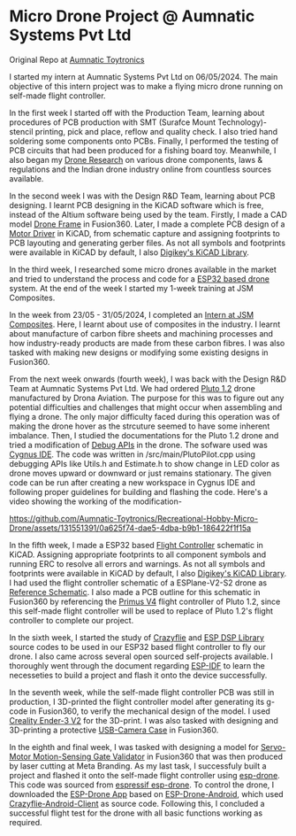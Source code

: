 # Micro Drone Project @ Aumnatic Systems Pvt Ltd
Original Repo at [Aumnatic Toytronics](https://github.com/Aumnatic-Toytronics/Recreational-Hobby-Micro-Drone.git)  
  
I started my intern at Aumnatic Systems Pvt Ltd on 06/05/2024. The main objective of this intern project was to make a flying micro drone running on self-made flight controller. 
  
In the first week I started off with the Production Team, learning about procedures of PCB production with SMT (Surafce Mount Technology)- stencil printing, pick and place, reflow and quality check. I also tried hand soldering some components onto PCBs. Finally, I performed the testing of PCB circuits that had been produced for a fishing board toy. Meanwhile, I also began my [Drone Research](https://www.canva.com/design/DAGEteYy6_s/aPfHe0JrymGLhPgnTHX_pQ/view?utm_content=DAGEteYy6_s&utm_campaign=designshare&utm_medium=link&utm_source=editor) on various drone components, laws & regulations and the Indian drone industry online from countless sources available.  
  
In the second week I was with the Design R&D Team, learning about PCB designing. I learnt PCB designing in the KiCAD software which is free, instead of the Altium software being used by the team. Firstly, I made a CAD model [Drone Frame](https://github.com/Aumnatic-Toytronics/Recreational-Hobby-Micro-Drone/tree/main/Drone%20Frame) in Fusion360. Later, I made a complete PCB design of a [Motor Driver](https://github.com/Aumnatic-Toytronics/Recreational-Hobby-Micro-Drone/tree/main/Motor%20Driver) in KiCAD, from schematic capture and assigning footprints to PCB layouting and generating gerber files. As not all symbols and footprints were available in KiCAD by default, I also [Digikey's KiCAD Library](https://github.com/Digi-Key/digikey-kicad-library.git).  
  
In the third week, I researched some micro drones available in the market and tried to understand the process and code for a [ESP32 based drone](https://espressif-docs.readthedocs-hosted.com/projects/espressif-esp-drone/en/latest/index.html) system. At the end of the week I started my 1-week training at JSM Composites.  
  
In the week from 23/05 - 31/05/2024, I completed an [Intern at JSM Composites](https://github.com/AaravAryaman/JSM-Composites-Intern.git). Here, I learnt about use of composites in the industry. I learnt about manufacture of carbon fibre sheets and machining processes and how industry-ready products are made from these carbon fibres. I was also tasked with making new designs or modifying some existing designs in Fusion360.  
  
From the next week onwards (fourth week), I was back with the Design R&D Team at Aumnatic Systems Pvt Ltd. We had ordered [Pluto 1.2](https://www.dronaaviation.com/pluto-1-2/) drone manufactured by Drona Aviation. The purpose for this was to figure out any potential difficulties and challenges that might occur when assembling and flying a drone. The only major difficulty faced during this operation was of making the drone hover as the strcuture seemed to have some inherent imbalance. Then, I studied the documentations for the Pluto 1.2 drone and tried a modification of [Debug APIs](https://github.com/Aumnatic-Toytronics/Recreational-Hobby-Micro-Drone/tree/main/Debug%20APIs) in the drone. The sofware used was [Cygnus IDE](https://create.dronaaviation.com/software/drone-programming/cygnus-ide#downloads). The code was written in /src/main/PlutoPilot.cpp using debugging APIs like Utils.h and Estimate.h to show change in LED color as drone moves upward or downward or just remains stationary. The given code can be run after creating a new workspace in Cygnus IDE and following proper guidelines for building and flashing the code. Here's a video showing the working of the modification-  

https://github.com/Aumnatic-Toytronics/Recreational-Hobby-Micro-Drone/assets/131551391/0a625f74-dae5-4dba-b9b1-186422f1f15a  
  
In the fifth week, I made a ESP32 based [Flight Controller](https://github.com/Aumnatic-Toytronics/Recreational-Hobby-Micro-Drone/tree/main/Flight%20Controller) schematic in KiCAD. Assigning appropriate footprints to all component symbols and running ERC to resolve all errors and warnings. As not all symbols and footprints were available in KiCAD by default, I also [Digikey's KiCAD Library](https://github.com/Digi-Key/digikey-kicad-library.git). I had used the flight controller schematic of a ESPlane-V2-S2 drone as [Reference Schematic](https://espressif-docs.readthedocs-hosted.com/projects/espressif-esp-drone/en/latest/_static/ESPlane_V2_S2/SCH_ESPlane_V2_S2.pdf). I also made a PCB outline for this schematic in Fusion360 by referencing the [Primus V4](https://create.dronaaviation.com/hardware/flight-controllers/primus-v4) flight controller of Pluto 1.2, since this self-made flight controller will be used to replace of Pluto 1.2's flight controller to complete our project.  
  
In the sixth week, I started the study of [Crazyflie](https://github.com/bitcraze/crazyflie-firmware) and [ESP DSP Library](https://github.com/whyengineer/esp32-lin/tree/master/components/dsp_lib) source codes to be used in our ESP32 based flight controller to fly our drone. I also came across several open sourced self-projects available. I thoroughly went through the document regarding [ESP-IDF](https://docs.espressif.com/projects/esp-idf/en/latest/esp32s2/get-started/index.html) to learn the necesseties to build a project and flash it onto the device successfully.  
  
In the seventh week, while the self-made flight controller PCB was still in production, I 3D-printed the flight controller model after generating its g-code in Fusion360, to verify the mechanical design of the model. I used [Creality Ender-3 V2](https://www.crealitycloud.com/product/details/Ender-3-V2-6048caaf5852812341df35a6) for the 3D-print. I was also tasked with designing and 3D-printing a protective [USB-Camera Case](https://github.com/Aumnatic-Toytronics/Recreational-Hobby-Micro-Drone/tree/main/USB-Camera%20Case) in Fusion360.  
  
In the eighth and final week, I was tasked with designing a model for [Servo-Motor Motion-Sensing Gate Validator](https://github.com/Aumnatic-Toytronics/Recreational-Hobby-Micro-Drone/tree/main/Servo-Sensor%20Gate%20Validator) in Fusion360 that was then produced by laser cutting at Meta Branding. As my last task, I successfuly built a project and flashed it onto the self-made flight controller using [esp-drone](https://github.com/Aumnatic-Toytronics/Recreational-Hobby-Micro-Drone/tree/main/esp-drone). This code was sourced from [espressif esp-drone](https://github.com/espressif/esp-drone.git). To control the drone, I downloaded the [ESP-Drone App](https://www.pgyer.com/a27L) based on [ESP-Drone-Android](https://github.com/EspressifApps/ESP-Drone-Android), which used [Crazyflie-Android-Client](https://github.com/bitcraze/crazyflie-android-client) as source code. Following this, I concluded a successful flight test for the drone with all basic functions working as required.  
  

  

